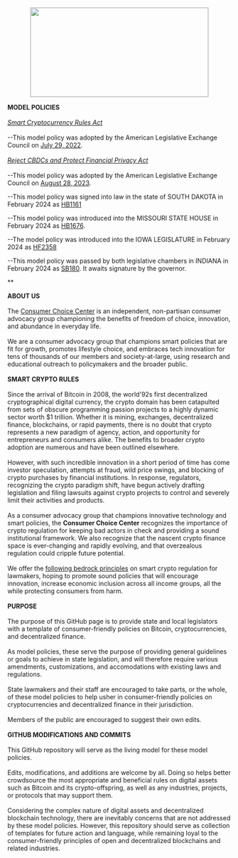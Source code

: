<center><img src="https://consumerchoicecenter.org/wp-content/uploads/2022/06/1-CCC-LOGO-BEST-TRANSPARENT.png" 
	 style="object-fit:scale-down;
            width:400px;
            height:200px;
            border: solid 1px #CCC"/></center>    
	    
<b>MODEL POLICIES</b>\
\
<i><a href="https://github.com/yaeloss/Bitcoin-Model-Policies/tree/main/Smart-Cryptocurrency-Rules-Act">Smart Cryptocurrency Rules Act</a></i>\
\
--This model policy was adopted by the American Legislative Exchange Council on <a href="https://alec.org/model-policy/the-smart-cryptocurrency-rules-act/">July 29, 2022</a>.\
\
<i><a href="https://github.com/yaeloss/Bitcoin-Model-Policies/tree/main/Reject-CBDCs-and-Protect-Financial-Privacy-Act">Reject CBDCs and Protect Financial Privacy Act</a></i>\
\
--This model policy was adopted by the American Legislative Exchange Council on <a href="https://alec.org/model-policy/reject-cbdcs-and-protect-financial-privacy-act/">August 28, 2023</a>.

--This model policy was signed into law in the state of SOUTH DAKOTA in February 2024 as <a href="https://sdlegislature.gov/Session/Bill/24958">HB1161</a>

--This model policy was introduced into the MISSOURI STATE HOUSE in February 2024 as <a href="https://legiscan.com/MO/bill/HB1676/2024">HB1676</a>.

--The model policy was introduced into the IOWA LEGISLATURE in February 2024 as <a href="https://house.mo.gov/Bill.aspx?bill=HB1676&year=2024&code=R">HF2358</a>

--This model policy was passed by both legislative chambers in INDIANA in February 2024 as <a href="https://iga.in.gov/legislative/2024/bills/senate/180/details">SB180</a>. It awaits signature by the governor.

**

<b>ABOUT US</b>\
\
The <a href="https://consumerchoicecenter.org">Consumer Choice Center</a> is an independent, non-partisan consumer advocacy group championing the benefits of freedom of choice, innovation, and abundance in everyday life. \
\
We are a consumer advocacy group that champions smart policies that are fit for growth, promotes lifestyle choice, and embraces tech innovation for tens of thousands of our members and society-at-large, using research and educational outreach to policymakers and the broader public. \
\
<b>SMART CRYPTO RULES</b>\
\
Since the arrival of Bitcoin in 2008, the world\'92s first decentralized cryptographical digital currency, the crypto domain has been catapulted from sets of obscure programming passion projects to a highly dynamic sector worth $1 trillion. Whether it is mining, exchanges, decentralized finance, blockchains, or rapid payments, there is no doubt that crypto represents a new paradigm of agency, action, and opportunity for entrepreneurs and consumers alike. The benefits to broader crypto adoption are numerous and have been outlined elsewhere.\
\
However, with such incredible innovation in a short period of time has come investor speculation, attempts at fraud, wild price swings, and blocking of crypto purchases by financial institutions. In response, regulators, recognizing the crypto paradigm shift, have begun actively drafting legislation and filing lawsuits against crypto projects to control and severely limit their activities and products.\
\
As a consumer advocacy group that champions innovative technology and smart policies, the <b>Consumer Choice Center</b> recognizes the importance of crypto regulation for keeping bad actors in check and providing a sound institutional framework. We also recognize that the nascent crypto finance space is ever-changing and rapidly evolving, and that overzealous regulation could cripple future potential.\
\
We offer the <a href="https://consumerchoicecenter.org/principles-for-smart-crypto-regulation/">following bedrock principles</a> on smart crypto regulation for lawmakers, hoping to promote sound policies that will encourage innovation, increase economic inclusion across all income groups, all the while protecting consumers from harm.\
\
<b>PURPOSE</b>\
\
The purpose of this GitHub page is to provide state and local legislators with a template of consumer-friendly policies on Bitcoin, cryptocurrencies, and decentralized finance.\
\
As model policies, these serve the purpose of providing general guidelines or goals to achieve in state legislation, and will therefore require various amendments, customizations, and accomodations with existing laws and regulations.\
\
State lawmakers and their staff are encouraged to take parts, or the whole, of these model policies to help usher in consumer-friendly policies on cryptocurrencies and decentralized finance in their jurisdiction.\
\
Members of the public are encouraged to suggest their own edits.\
\
<b>GITHUB MODIFICATIONS AND COMMITS</b>\
\
This GitHub repository will serve as the living model for these model policies. \
\
Edits, modifications, and additions are welcome by all. Doing so helps better crowdsource the most appropriate and beneficial rules on digital assets such as Bitcoin and its crypto-offspring, as well as any industries, projects, or protocols that may support them.\
\
Considering the complex nature of digital assets and decentralized blockchain technology, there are inevitably concerns that are not addressed by these model policies. However, this repository should serve as collection of templates for future action and language, while remaining loyal to the consumer-friendly principles of open and decentralized blockchains and related industries.
